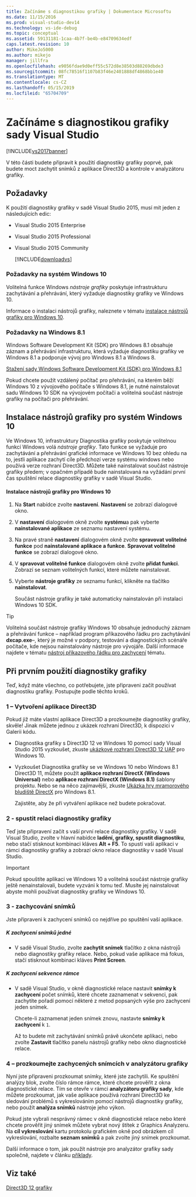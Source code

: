```yaml
---
title: Začínáme s diagnostikou grafiky | Dokumentace Microsoftu
ms.date: 11/15/2016
ms.prod: visual-studio-dev14
ms.technology: vs-ide-debug
ms.topic: conceptual
ms.assetid: 59131181-1caa-4b7f-be4b-e84709634edf
caps.latest.revision: 10
author: MikeJo5000
ms.author: mikejo
manager: jillfra
ms.openlocfilehash: e9056fdae9d0eff55c572d8e38503d88269dbde3
ms.sourcegitcommit: 08fc78516f1107b83f46e2401888df4868bb1e40
ms.translationtype: MT
ms.contentlocale: cs-CZ
ms.lasthandoff: 05/15/2019
ms.locfileid: "65704709"
---
```

# <a name="getting-started-with-visual-studio-graphics-diagnostics"></a>Začínáme s diagnostikou grafiky sady Visual Studio
[!INCLUDE[vs2017banner](../includes/vs2017banner.md)]

V této části budete připravit k použití diagnostiky grafiky poprvé, pak budete moct zachytit snímků z aplikace Direct3D a kontrole v analyzátoru grafiky.

## <a name="requirements"></a>Požadavky
 K použití diagnostiky grafiky v sadě Visual Studio 2015, musí mít jeden z následujících edic:

- Visual Studio 2015 Enterprise

- Visual Studio 2015 Professional

- Visual Studio 2015 Community

  [!INCLUDE[downloadvs](../includes/downloadvs-md.md)]

### <a name="windows-10-prerequisites"></a>Požadavky na systém Windows 10
 Volitelná funkce Windows *nástroje grafiky* poskytuje infrastrukturu zachytávání a přehrávání, který vyžaduje diagnostiky grafiky ve Windows 10.

 Informace o instalaci nástrojů grafiky, naleznete v tématu [instalace nástrojů grafiky pro Windows 10](#InstallGraphicsTools).

### <a name="windows-81-prerequisites"></a>Požadavky na Windows 8.1
 Windows Software Development Kit (SDK) pro Windows 8.1 obsahuje záznam a přehrávání infrastrukturu, která vyžaduje diagnostiku grafiky ve Windows 8.1 a podporuje vývoj pro Windows 8.1 a Windows 8.

 [Stažení sady Windows Software Development Kit (SDK) pro Windows 8.1](https://msdn.microsoft.com/windows/desktop/bg162891.aspx)

 Pokud chcete použít vzdálený počítač pro přehrávání, na kterém běží Windows 10 z vývojového počítače s Windows 8.1, je nutné nainstalovat sadu Windows 10 SDK na vývojovém počítači a volitelná součást nástroje grafiky na počítači pro přehrávání.

## <a name="InstallGraphicsTools"></a> Instalace nástrojů grafiky pro systém Windows 10
 Ve Windows 10, infrastruktury Diagnostika grafiky poskytuje volitelnou funkcí Windows volá *nástroje grafiky*. Tato funkce se vyžaduje pro zachytávání a přehrávání grafické informace ve Windows 10 bez ohledu na to, jestli aplikace zachytí cíle předchozí verze systému windows nebo používá verze rozhraní Direct3D. Můžete také nainstalovat součást nástroje grafiky předem; v opačném případě bude nainstalovaná na vyžádání první čas spuštění relace diagnostiky grafiky v sadě Visual Studio.

#### <a name="to-install-graphics-tools-for-windows-10"></a>Instalace nástrojů grafiky pro Windows 10

1. Na **Start** nabídce zvolte **nastavení**. **Nastavení** se zobrazí dialogové okno.

2. V **nastavení** dialogovém okně zvolte **systému**a pak vyberte **nainstalované aplikace** ze seznamu nastavení systému.

3. Na pravé straně **nastavení** dialogovém okně zvolte **spravovat volitelné funkce** pod **nainstalované aplikace a funkce**. **Spravovat volitelné funkce** se zobrazí dialogové okno.

4. V **spravovat volitelné funkce** dialogovém okně zvolte **přidat funkci**. Zobrazí se seznam volitelných funkcí, které můžete nainstalovat.

5. Vyberte **nástroje grafiky** ze seznamu funkcí, klikněte na tlačítko **nainstalovat**.

   Součást nástroje grafiky je také automaticky nainstalován při instalaci Windows 10 SDK.

> [!TIP]
> Volitelná součást nástroje grafiky Windows 10 obsahuje jednoduchý záznam a přehrávání funkce – například program příkazového řádku pro zachytávání **dxcap.exe**–, který je možné v podpory, testování a diagnostických scénáře počítače, kde nejsou nainstalovány nástroje pro vývojáře. Další informace najdete v tématu [nástroj příkazového řádku pro zachycení](../debugger/command-line-capture-tool.md) tématu.

## <a name="using-graphics-diagnostics-for-the-first-time"></a>Při prvním použití diagnostiky grafiky
 Teď, když máte všechno, co potřebujete, jste připraveni začít používat diagnostiku grafiky. Postupujte podle těchto kroků.

### <a name="1---create-a-direct3d-app"></a>1 – Vytvoření aplikace Direct3D
 Pokud již máte vlastní aplikace Direct3D a prozkoumejte diagnostiky grafiky, skvěle! Jinak můžete jednou z ukázek rozhraní Direct3D, k dispozici v Galerii kódu.

- Diagnostika grafiky s Direct3D 12 ve Windows 10 pomocí sady Visual Studio 2015 vyzkoušet, zkuste [ukázkové rozhraní Direct3D 12 UAP](https://code.msdn.microsoft.com/Direct3D-12-UAP-Sample-ecb1779f) pro Windows 10.

- Vyzkoušet Diagnostika grafiky se ve Windows 10 nebo Windows 8.1 Direct3D 11, můžete použít **aplikace rozhraní DirectX (Windows Universal)** nebo **aplikace rozhraní DirectX (Windows 8.1)** šablony projektu. Nebo se na něco zajímavější, zkuste [Ukázka hry mramorového bludiště DirectX](https://code.msdn.microsoft.com/windowsapps/DirectX-Marble-Maze-Game-e4806345) pro Windows 8.1.

  Zajistěte, aby že při vytváření aplikace než budete pokračovat.

### <a name="2---start-a-graphics-diagnostics-session"></a>2 - spustit relaci diagnostiky grafiky
 Teď jste připravení začít s vaší první relace diagnostiky grafiky. V sadě Visual Studio, zvolte v hlavní nabídce **ladění, grafiky, spustit diagnostiku**, nebo stačí stisknout kombinaci kláves **Alt + F5**. To spustí vaši aplikaci v rámci diagnostiky grafiky a zobrazí okno relace diagnostiky v sadě Visual Studio.

> [!IMPORTANT]
> Pokud spouštíte aplikaci ve Windows 10 a volitelná součást nástroje grafiky ještě nenainstalovali, budete vyzváni k tomu teď. Musíte jej nainstalovat abyste mohli používat diagnostiky grafiky ve Windows 10.

### <a name="3---capture-frames"></a>3 - zachycování snímků
 Jste připraveni k zachycení snímků co nejdříve po spuštění vaší aplikace.

##### <a name="to-capture-single-frames"></a>K zachycení snímků jedné

- V sadě Visual Studio, zvolte **zachytit snímek** tlačítko z okna nástrojů nebo diagnostiky grafiky relace. Nebo, pokud vaše aplikace má fokus, stačí stisknout kombinaci kláves **Print Screen**.

##### <a name="to-capture-a-sequence-of-frames"></a>K zachycení sekvence rámce

- V sadě Visual Studio, v okně diagnostické relace nastavit **snímky k zachycení** počet snímků, které chcete zaznamenat v sekvenci, pak zachytíte pořadí pomocí některé z metod popsaných výše pro zachycení jeden snímek.

   Chcete-li zaznamenat jeden snímek znovu, nastavte **snímky k zachycení** k `1`.

  Až to budete mít zachytávání snímků právě ukončete aplikaci, nebo zvolte **Zastavit** tlačítko panelu nástrojů grafiky nebo okno diagnostické relace.

### <a name="4--examine-captured-frames-in-the-graphics-analyzer"></a>4 – prozkoumejte zachycených snímcích v analyzátoru grafiky
 Nyní jste připraveni prozkoumat snímky, které jste zachytili. Ke spuštění analýzy blok, zvolte číslo rámce rámce, které chcete prověřit z okna diagnostické relace. Tím se otevře v rámci **analyzátoru grafiky sady**, kde můžete prozkoumat, jak vaše aplikace používá rozhraní Direct3D ke sledování problémů s vykreslováním pomocí nástrojů diagnostiky grafiky, nebo použít **analýza snímků** nástroje jeho výkon.

 Pokud jste vybrali nesprávný rámec v okně diagnostické relace nebo které chcete prověřit jiný snímek můžete vybrat nový štítek z Graphics Analyzeru. Na **cíl vykreslování** kartu protokolu grafickém okně pod obrázkem cíl vykreslování, rozbalte **seznam snímků** a pak zvolte jiný snímek prozkoumat.

 Další informace o tom, jak použít nástroje pro analyzátor grafiky sady společně, najdete v článku [příklady](../debugger/graphics-diagnostics-examples.md).

## <a name="see-also"></a>Viz také
 [Direct3D 12 grafiky](https://msdn.microsoft.com/52094ae3-3b44-4689-9ee7-1ba1b3a779cb)
